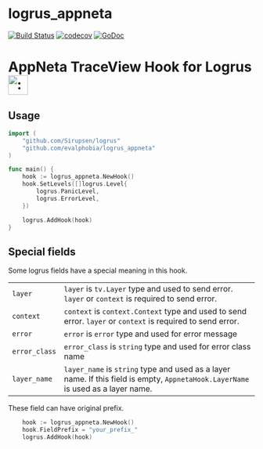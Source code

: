 logrus_appneta
====

[![Build Status](https://travis-ci.org/evalphobia/logrus_appneta.svg?branch=master)](https://travis-ci.org/evalphobia/logrus_appneta) [![codecov](https://codecov.io/gh/evalphobia/logrus_appneta/branch/master/graph/badge.svg)](https://codecov.io/gh/evalphobia/logrus_appneta)
 [![GoDoc](https://godoc.org/github.com/evalphobia/logrus_appneta?status.svg)](https://godoc.org/github.com/evalphobia/logrus_appneta)


# AppNeta TraceView Hook for Logrus <img src="http://i.imgur.com/hTeVwmJ.png" width="40" height="40" alt=":walrus:" class="emoji" title=":walrus:"/>

## Usage

```go
import (
	"github.com/Sirupsen/logrus"
	"github.com/evalphobia/logrus_appneta"
)

func main() {
	hook := logrus_appneta.NewHook()
	hook.SetLevels([]logrus.Level{
		logrus.PanicLevel,
		logrus.ErrorLevel,
	})

	logrus.AddHook(hook)
}
```


## Special fields

Some logrus fields have a special meaning in this hook.

|||
|:--|:--|
|`layer`|`layer` is `tv.Layer` type and used to send error. `layer` or `context` is required to send error.|
|`context`|`context` is `context.Context` type and used to send error. `layer` or `context` is required to send error.|
|`error`|`error` is `error` type and used for error message |
|`error_class`|`error_class` is `string` type and used for error class name|
|`layer_name`|`layer_name` is `string` type and used as a layer name. If this field is empty, `AppnetaHook.LayerName` is used as a layer name.|

These field can have original prefix.

```go
	hook := logrus_appneta.NewHook()
	hook.FieldPrefix = "your_prefix_"
	logrus.AddHook(hook)
```

